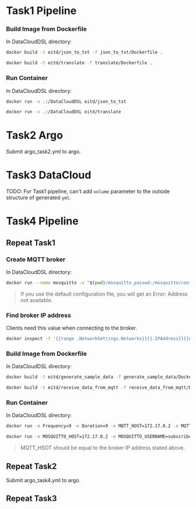 # Task1 Pipeline #

### Build Image from Dockerfile ###

In DataCloudDSL directory:

```bash
docker build -t eitd/json_to_txt -f json_to_txt/Dockerfile .
```
```bash
docker build -t eitd/translate -f translate/Dockerfile .
```

### Run Container ###

In DataCloudDSL directory:

```bash
docker run -v .:/DataCloudDSL eitd/json_to_txt
```
```bash
docker run -v .:/DataCloudDSL eitd/translate
```


# Task2 Argo #

Submit argo_task2.yml to argo.


# Task3 DataCloud #

TODO: For Task1 pipeline, can't add `volume` parameter to the outside structure of generated `yml`.


# Task4 Pipeline #

## Repeat Task1 ##

### Create MQTT broker ###

In DataCloudDSL directory:

```bash
docker run --name mosquitto -v "$(pwd)/mosquitto_passwd:/mosquitto/config/passwd" -v "$(pwd)/mosquitto.conf:/mosquitto/config/mosquitto.conf" eclipse-mosquitto
```

> If you use the default configuration file, you will get an Error: Address not available.

### Find broker IP address ###

Clients need this value when connecting to the broker.

```bash
docker inspect -f '{{range .NetworkSettings.Networks}}{{.IPAddress}}{{end}}' mosquitto
```

### Build Image from Dockerfile ###

In DataCloudDSL directory:

```bash
docker build -t eitd/generate_sample_data -f generate_sample_data/Dockerfile .
```
```bash
docker build -t eitd/receive_data_from_mqtt -f receive_data_from_mqtt/Dockerfile .
```

### Run Container ###

In DataCloudDSL directory:

```bash
docker run -e Frequency=9 -e Duration=9 -e MQTT_HOST=172.17.0.2 -e MQTT_CLIENT_ID=publisher -e MQTT_PASS=password eitd/generate_sample_data
```
```bash
docker run -e MOSQUITTO_HOST=172.17.0.2 -e MOSQUITTO_USERNAME=subscriber -e MOSQUITTO_PASSWORD=password eitd/receive_data_from_mqtt
```

> MQTT_HSOT should be equal to the broker IP address stated above.

## Repeat Task2 ##

Submit argo_task4.yml to argo.

## Repeat Task3 ##
